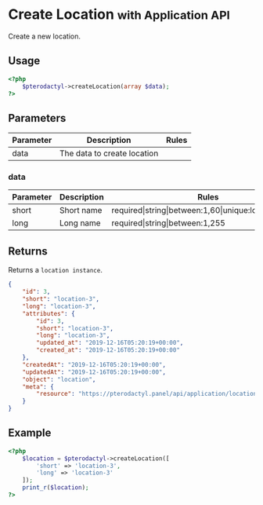 # Create Location <small>with Application API</small>
Create a new location.

## Usage
``` php
<?php
	$pterodactyl->createLocation(array $data);
?>
```

## Parameters

| Parameter | Description | Rules |
| - | - | - |
| data | The data to create location | |
 
### data
| Parameter | Description | Rules |
| - | - | - |
| short |  Short name | required&#124;string&#124;between:1,60&#124;unique:locations,short |
| long | Long name | required&#124;string&#124;between:1,255 |


## Returns

Returns a `location instance`.

``` json
{
	"id": 3,
	"short": "location-3",
	"long": "location-3",
	"attributes": {
		"id": 3,
		"short": "location-3",
		"long": "location-3",
		"updated_at": "2019-12-16T05:20:19+00:00",
		"created_at": "2019-12-16T05:20:19+00:00"
	},
	"createdAt": "2019-12-16T05:20:19+00:00",
	"updatedAt": "2019-12-16T05:20:19+00:00",
	"object": "location",
	"meta": {
		"resource": "https://pterodactyl.panel/api/application/locations/2"
	}
}
```

## Example

``` php
<?php
	$location = $pterodactyl->createLocation([
		'short' => 'location-3',
		'long' => 'location-3'
	]);
	print_r($location);
?>
```
